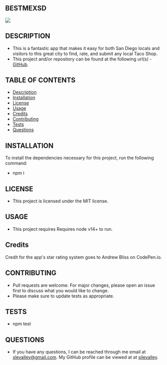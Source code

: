 ## BESTMEXSD

![](https://img.shields.io/badge/License-MIT-yellow.svg)

## DESCRIPTION

- This is a fantastic app that makes it easy for both San Diego locals and visitors to this great city to find, rate, and submit any local Taco Shop.
- This project and/or repository can be found at the following url(s) - [GitHub](https://github.com/tvnames/BestMexSD).

## TABLE OF CONTENTS

- [Description](#description)
- [Installation](#Installation)
- [License](#License)
- [Usage](#Usage)
- [Credits](#Credits)
- [Contributing](#Contributing)
- [Tests](#Tests)
- [Questions](#Questions)

## INSTALLATION

To install the dependencies necessary for this project, run the following command:

- npm i

## LICENSE

- This project is licensed under the MIT license.

## USAGE

- This project requires Requires node v14+ to run.

## Credits

Credit for the app's star rating system goes to Andrew Bliss on CodePen.io.

## CONTRIBUTING

- Pull requests are welcome. For major changes, please open an issue first to discuss what you would like to change.
- Please make sure to update tests as appropriate.

## TESTS

- npm test

## QUESTIONS

- If you have any questions, I can be reached through me email at slevalley@gmail.com. My GitHub profile can be viewed at at
  [sjlevalley](https://www.github.com/sjlevalley).
